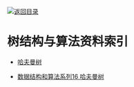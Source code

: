 [![返回目录](https://parg.co/UGo)](https://parg.co/b4z) 
 


 


 


 



# 树结构与算法资料索引



- [哈夫曼树](http://blog.csdn.net/shuangde800/article/details/7341289)

- [数据结构和算法系列16 哈夫曼树](http://www.cnblogs.com/mcgrady/p/3329825.html)